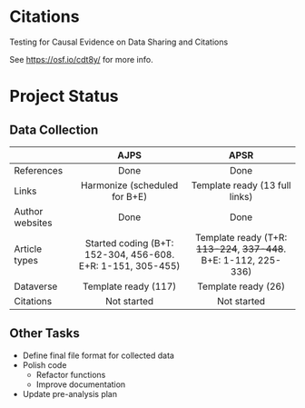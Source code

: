 # Citations
Testing for Causal Evidence on Data Sharing and Citations

See https://osf.io/cdt8y/ for more info.

# Project Status
## Data Collection

||AJPS|APSR|
---|:---:|:---:
References|Done|Done
Links|Harmonize (scheduled for B+E)|Template ready (13 full links)
Author websites|Done|Done
Article types|Started coding (B+T: 152-304, 456-608. E+R: 1-151, 305-455) |Template ready (T+R: ~~113-224~~, ~~337-448~~. B+E: 1-112, 225-336)
Dataverse|Template ready (117)|Template ready (26)
Citations|Not started|Not started

## Other Tasks
+ Define final file format for collected data
+ Polish code
  + Refactor functions
  + Improve documentation
+ Update pre-analysis plan